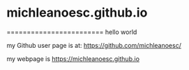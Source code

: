 # michleanoesc.github.io
========================
hello world

my Github user page is at: 
https://github.com/michleanoesc/

my webpage is https://michleanoesc.github.io
